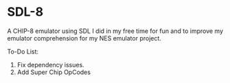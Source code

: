 # SDL-8
A CHIP-8 emulator using SDL I did in my free time for fun and to improve my emulator comprehension for my NES emulator project. 

To-Do List:
1. Fix dependency issues.
2. Add Super Chip OpCodes
